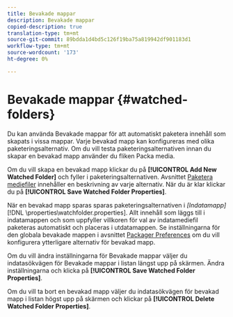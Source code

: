 ```yaml
---
title: Bevakade mappar
description: Bevakade mappar
copied-description: true
translation-type: tm+mt
source-git-commit: 89bdda1d4bd5c126f19ba75a819942df901183d1
workflow-type: tm+mt
source-wordcount: '173'
ht-degree: 0%

---
```



# Bevakade mappar {#watched-folders}

Du kan använda Bevakade mappar för att automatiskt paketera innehåll som skapats i vissa mappar. Varje bevakad mapp kan konfigureras med olika paketeringsalternativ. Om du vill testa paketeringsalternativen innan du skapar en bevakad mapp använder du fliken Packa media.

Om du vill skapa en bevakad mapp klickar du på **[!UICONTROL Add New Watched Folder]** och fyller i paketeringsalternativen. Avsnittet [Paketera mediefiler](../../aaxs-protecting-content/content-packaging-media-files/content-packaging-media-files-overview.md) innehåller en beskrivning av varje alternativ. När du är klar klickar du på **[!UICONTROL Save Watched Folder Properties]**.

När en bevakad mapp sparas sparas paketeringsalternativen i *[Indatamapp]* [!DNL \properties\watchfolder.properties]. Allt innehåll som läggs till i indatamappen och som uppfyller villkoren för val av indatamediefil paketeras automatiskt och placeras i utdatamappen. Se inställningarna för den globala bevakade mappen i avsnittet [Packager Preferences](../../aaxs-reference-implementations/fam-air-app-usage/initial-fam-setup-set-prefs/initial-fam-setup-pkg-prefs.md) om du vill konfigurera ytterligare alternativ för bevakad mapp.

Om du vill ändra inställningarna för Bevakade mappar väljer du indatasökvägen för Bevakade mappar i listan längst upp på skärmen. Ändra inställningarna och klicka på **[!UICONTROL Save Watched Folder Properties]**.

Om du vill ta bort en bevakad mapp väljer du indatasökvägen för bevakad mapp i listan högst upp på skärmen och klickar på **[!UICONTROL Delete Watched Folder Properties]**.

